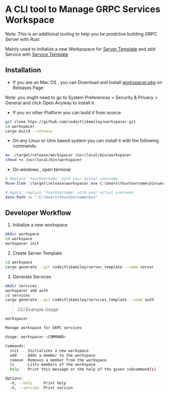 # A CLI tool to Manage GRPC Services Workspace

Note: This is an additional tooling to help you be prodctive building GRPC Server with Rust

Mainly used to Initialize a new Workpspace for [Server Template](https://github.com/codeitlikemiley/server_template) and add Service with [Service Template](https://github.com/codeitlikemiley/service_template)

## Installation

- If you are on Mac OS , you can Download and Install [workspacer.pkg](https://github.com/codeitlikemiley/workspacer/releases) on Releases Page

Note: you might need to go to System Preferences > Security & Privacy > General and click Open Anyway to install it


- If you on other Platform you can build it from source
```sh
git clone htps://github.com/codeitlikemiley/workspacer.git
cd workspacer
cargo build --release
```

- On any Linux or Unix based system you can install it with the following commands:

```sh
mv ./target/release/workspacer /usr/local/bin/workspacer
chmod +x /usr/local/bin/workspacer
```

- On windows , open terminal

```powershell
# Replace 'YourUsername' with your actual username
Move-Item .\target\release\workspacer.exe C:\Users\YourUsername\bin\workspacer.exe

# Again, replace 'YourUsername' with your actual username
$env:Path += ";C:\Users\YourUsername\bin"
```

## Developer Workflow

1. Initialize a new workspace

```sh
mkdir workspace
cd workspace
workspacer init
```

2. Create Server Template

```sh
cd workspace
cargo generate --git codeitlikemiley/server_template --name server
```

3. Generate Services

```sh
mkdir services
workspacer add auth
cd services
cargo generate --git codeitlikemiley/services_template --name auth
```

> CLI Example Usage

```sh
workspacer

Manage workspace for GRPC services

Usage: workspacer <COMMAND>

Commands:
  init    Initializes a new workspace
  add     Adds a member to the workspace
  remove  Removes a member from the workspace
  ls      Lists members of the workspace
  help    Print this message or the help of the given subcommand(s)

Options:
  -h, --help     Print help
  -V, --version  Print version
```
